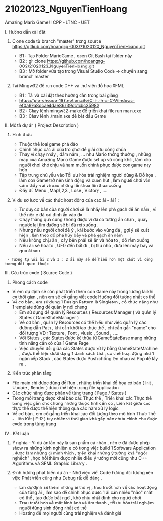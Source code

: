 # 21020123_NguyenTienHoang
Amazing Mario Game !! CPP - LTNC - UET

I. Hướng dẫn cài đặt 
 1. Clone code từ branch "master" trong source https://github.com/hoangng-003/21020123_NguyenTienHoang.git
    - B1 : Tạo Folder MarioGame , open Git Bash tại folder này
    - B2 : git clone https://github.com/hoangng-003/21020123_NguyenTienHoang.git
    - B3 : Mở folder vừa tạo trong Visual Studio Code -> chuyển sang branch master
   
 2. Tải Mingw32 để run code C++ và thư viện đồ họa SFML
    - B1 : Tải và cài đặt theo hướng dẫn trong bài giảng
    - https://pie-cheque-188.notion.site/C-i-t-h-a-C-Windows-ef0a99a8dcae4dae86a39dc1cbc35980
    - B2 : Chạy lệnh mingw32-make để triển khai file run main.exe 
    - B3 : Chạy lệnh .\main.exe để bắt đầu Game
   
II. Mô tả dự án ( Project Description )
   1. Hình thức
      + Thuộc thể loại game phá đảo
      + Chinh phục các ải của trò chơi để giải cứu công chúa
      + Thay vì chạy nhẩy , dẫm nấm , ... như Mario thông thường , những map của Amazing Mario Game được set up vô cùng khó , làm cho người chơi khó chịu và ham muốn chinh phục được con game này hơn 
      + Tập trung chủ yếu vào Tối ưu hóa trải nghiệm người dùng & Đồ họa , làm con Game trở nên sinh động và cuốn hút , làm người chơi vẫn cảm thấy vui vẻ sau những lần thua lên thua xuống
      + Đầy đủ Menu , Map1,2,3 , Lose , Victory , ....
   
   2. Ví dụ sơ lược về các thức hoạt động của các ải
     - ải 1 : 
      + Tư duy cơ bản của người chơi sẽ là nhẩy lên phá gạch để ăn nấm , vì thế nên e đã cài đinh ẩn vào đó
      + Chạy thẳng qua cũng không được vì đã có tường ẩn chặn , quay ngược lại tìm đường sẽ bị đá rơi xuống .
      + Nhưng nếu người chơi để ý , khi bước vào vùng đá , gợi ý sẽ xuất hiện , làm theo để phá hủy bẫy và phá gạch ăn nấm
      + Nếu không chịu ăn , cây bên phải sẽ ăn và hóa to , đổ rầm xuống 
      + Nếu ăn sẽ hóa to , UFO đến bắt đi , bị thu nhỏ , đưa lên máy bay và qua ải sau .
     
     - Tương tự với ải 2 và 3 : 2 ải này sẽ dễ hiểu hơn một chút vì cũng tương đối quen thuộc       
     
III. Cấu trúc code ( Source Code )
  1. Phong cách code
 
  - Vì em dự định sẽ còn phát triển thêm con Game này trong tương lai khi có thời gian , nên em sẽ cố gắng viết code Hướng đối tượng nhất có thể
  - Về cơ bản , em sử dụng 1 Design Pattern là Singleton , có chức năng như 1 template dùng để quản lý nói chung
    + Em sử dụng để quản lý Resources ( Resources Manager ) và quản lý States ( GameStateManager )
    + Về cơ bản , quản lý Resources có thể hiểu như việc quản lý các đường dẫn Path , khi cần khởi tạo thực thể , chỉ cần gắn "name" cho đối tượng
              VD : Texture , Font , Music , Sound , .....
    + Với States , các States được kế thừa từ GameStateBase mang những tính năng cần có của 1 Game Page
    + Việc chuyển đổi giữa các States được xử lý bằng GameStateMachine , được thể hiện dưới dạng 1 danh sách List , cơ chế hoạt động như 1 ngăn xếp Stack , các States được Push chồng lên nhau và Pop để lấy ra .
  
  2. Kiến trúc phân tầng 
  
  - File main chỉ được dùng để Run , những triển khai đồ họa cơ bản ( Init , Update , Render ) được thể hiện trong file Application
  - Các chức năng được phân về từng trang ( Page / States )
  - Trong mỗi trang được khai báo các Thực thể , Triển khai các Thực thể bằng việc gắn cho chúng những thuộc tính cần có , Liên kết giữa các thực thể được thể hiện thông qua các hàm xử lý logic
  - Về cơ bản , em cố gắng triển khai các đối tượng theo mô hình Thực Thể - Liên Kết ( E-R ) tuy nhiên vì thời gian khá gấp nên chưa chỉnh chu được code trong từng trang

IV . Kết luận
  1. Ý nghĩa
    - Vì dự án lần này là sản phẩm cá nhân , nên e đã được phép show ra những kinh nghiệm e có trong việc build 1 Software Application , được làm những gì mình thích , triển khai những ý tưởng khá "ngốc nghếch" , học hỏi thêm được nhiều điều ý tưởng mới cũng như C++ Algorithms và SFML Graphic Library .
   
  2. Định hướng phát triển dự án
    - Nhờ việc viết Code hướng đối tượng nên việc Phát triển cũng như Debug rất dễ dàng .
      + Em dự định sẽ thêm những ải thú vị , trau truốt hơn về các hoạt động của từng ải , làm sao để chinh phục được 1 ải cần nhiều "não" nhất có thể , tạo được bất ngờ , khó chịu nhất định cho người chơi 
      + Trau truốt hơn về mặt hình ảnh và âm thanh , tối ưu hóa trải nghiệm người dùng sinh động nhất có thể
      + Hosting để mọi người cùng trải nghiệm và đánh giá 
    
